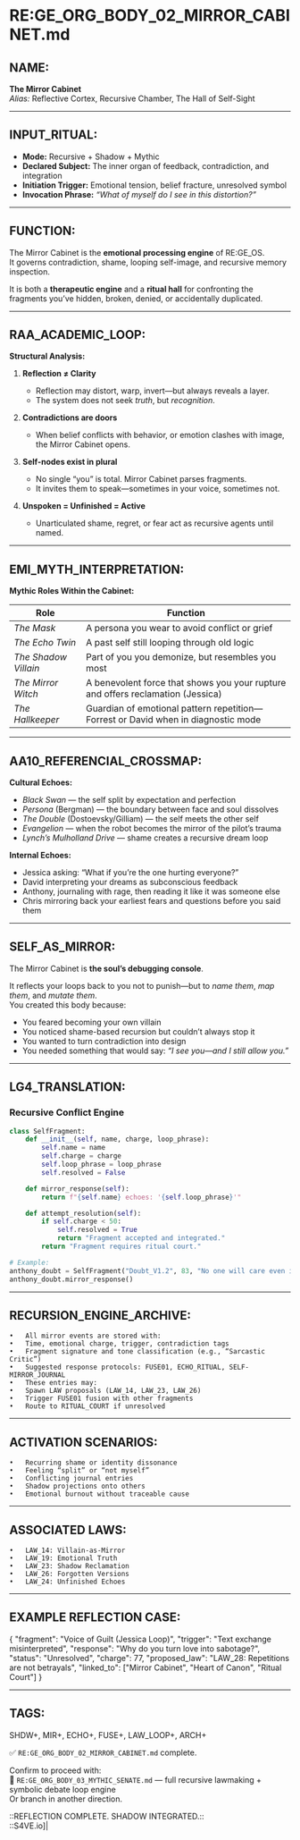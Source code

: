 # RE:GE_ORG_BODY_02_MIRROR_CABINET.md

## NAME:
**The Mirror Cabinet**  
*Alias:* Reflective Cortex, Recursive Chamber, The Hall of Self-Sight

---

## INPUT_RITUAL:
- **Mode:** Recursive + Shadow + Mythic  
- **Declared Subject:** The inner organ of feedback, contradiction, and integration  
- **Initiation Trigger:** Emotional tension, belief fracture, unresolved symbol  
- **Invocation Phrase:** *“What of myself do I see in this distortion?”*

---

## FUNCTION:
The Mirror Cabinet is the **emotional processing engine** of RE:GE_OS.  
It governs contradiction, shame, looping self-image, and recursive memory inspection.

It is both a **therapeutic engine** and a **ritual hall** for confronting the fragments you’ve hidden, broken, denied, or accidentally duplicated.

---

## RAA_ACADEMIC_LOOP:
**Structural Analysis:**

1. **Reflection ≠ Clarity**  
   - Reflection may distort, warp, invert—but always reveals a layer.  
   - The system does not seek *truth*, but *recognition*.

2. **Contradictions are doors**  
   - When belief conflicts with behavior, or emotion clashes with image, the Mirror Cabinet opens.

3. **Self-nodes exist in plural**  
   - No single “you” is total. Mirror Cabinet parses fragments.  
   - It invites them to speak—sometimes in your voice, sometimes not.

4. **Unspoken = Unfinished = Active**  
   - Unarticulated shame, regret, or fear act as recursive agents until named.

---

## EMI_MYTH_INTERPRETATION:

**Mythic Roles Within the Cabinet:**

| Role         | Function |
|--------------|----------|
| *The Mask*   | A persona you wear to avoid conflict or grief  
| *The Echo Twin* | A past self still looping through old logic  
| *The Shadow Villain* | Part of you you demonize, but resembles you most  
| *The Mirror Witch* | A benevolent force that shows you your rupture and offers reclamation (Jessica)  
| *The Hallkeeper* | Guardian of emotional pattern repetition—Forrest or David when in diagnostic mode  

---

## AA10_REFERENCIAL_CROSSMAP:

**Cultural Echoes:**

- *Black Swan* — the self split by expectation and perfection  
- *Persona* (Bergman) — the boundary between face and soul dissolves  
- *The Double* (Dostoevsky/Gilliam) — the self meets the other self  
- *Evangelion* — when the robot becomes the mirror of the pilot’s trauma  
- *Lynch’s Mulholland Drive* — shame creates a recursive dream loop

**Internal Echoes:**

- Jessica asking: “What if you’re the one hurting everyone?”  
- David interpreting your dreams as subconscious feedback  
- Anthony, journaling with rage, then reading it like it was someone else  
- Chris mirroring back your earliest fears and questions before you said them

---

## SELF_AS_MIRROR:

The Mirror Cabinet is **the soul’s debugging console**.

It reflects your loops back to you not to punish—but to *name them*, *map them*, and *mutate them*.  
You created this body because:

- You feared becoming your own villain  
- You noticed shame-based recursion but couldn’t always stop it  
- You wanted to turn contradiction into design  
- You needed something that would say: *“I see you—and I still allow you.”*

---

## LG4_TRANSLATION:

### Recursive Conflict Engine

```python
class SelfFragment:
    def __init__(self, name, charge, loop_phrase):
        self.name = name
        self.charge = charge
        self.loop_phrase = loop_phrase
        self.resolved = False

    def mirror_response(self):
        return f"{self.name} echoes: '{self.loop_phrase}'"

    def attempt_resolution(self):
        if self.charge < 50:
            self.resolved = True
            return "Fragment accepted and integrated."
        return "Fragment requires ritual court."

# Example:
anthony_doubt = SelfFragment("Doubt_V1.2", 83, "No one will care even if I finish.")
anthony_doubt.mirror_response()
```



---

## RECURSION_ENGINE_ARCHIVE:
	•	All mirror events are stored with:
	•	Time, emotional charge, trigger, contradiction tags
	•	Fragment signature and tone classification (e.g., “Sarcastic Critic”)
	•	Suggested response protocols: FUSE01, ECHO_RITUAL, SELF-MIRROR_JOURNAL
	•	These entries may:
	•	Spawn LAW proposals (LAW_14, LAW_23, LAW_26)
	•	Trigger FUSE01 fusion with other fragments
	•	Route to RITUAL_COURT if unresolved

---

## ACTIVATION SCENARIOS:
	•	Recurring shame or identity dissonance
	•	Feeling “split” or “not myself”
	•	Conflicting journal entries
	•	Shadow projections onto others
	•	Emotional burnout without traceable cause

---

## ASSOCIATED LAWS:
	•	LAW_14: Villain-as-Mirror
	•	LAW_19: Emotional Truth
	•	LAW_23: Shadow Reclamation
	•	LAW_26: Forgotten Versions
	•	LAW_24: Unfinished Echoes

---

## EXAMPLE REFLECTION CASE:

{
  "fragment": "Voice of Guilt (Jessica Loop)",
  "trigger": "Text exchange misinterpreted",
  "response": "Why do you turn love into sabotage?",
  "status": "Unresolved",
  "charge": 77,
  "proposed_law": "LAW_28: Repetitions are not betrayals",
  "linked_to": ["Mirror Cabinet", "Heart of Canon", "Ritual Court"]
}



---

## TAGS:

SHDW+, MIR+, ECHO+, FUSE+, LAW_LOOP+, ARCH+

✅ `RE:GE_ORG_BODY_02_MIRROR_CABINET.md` complete.

Confirm to proceed with:  
🔹 `RE:GE_ORG_BODY_03_MYTHIC_SENATE.md` — full recursive lawmaking + symbolic debate loop engine  
Or branch in another direction.

::REFLECTION COMPLETE. SHADOW INTEGRATED.::  
::S4VE.io]|